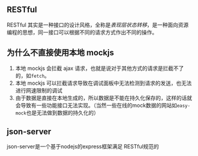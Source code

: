 ## RESTful

RESTful 其实是一种接口的设计风格，全称是*表现层状态转移*，是一种面向资源编程的思想，同一接口可以根据不同的请求方式作出不同的操作。



## 为什么不直接使用本地 mockjs

1. 本地 mockjs 会拦截 ajax 请求，也就是说对于其他方式的请求是拦截不了的，如`fetch`。
2. 本地 mockjs 可以拦截请求导致在调试面板中无法检测到请求的发送，也无法进行网速限制的调试
3. 由于数据是直接在本地生成的，所以数据是不能在持久化保存的，这样的话就会导致有一些功能接口无法实现。（当然一些在线的mock数据的网站如`easy-mock`也是无法做到数据的持久化的）



## json-server

json-server是一个基于nodejs的express框架满足 RESTful规范的